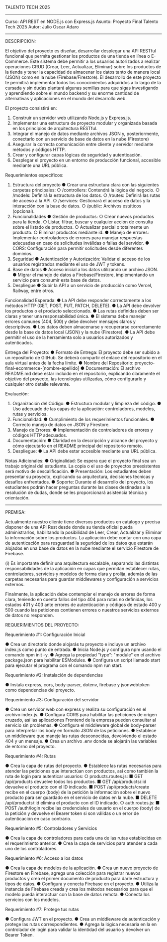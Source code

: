 TALENTO TECH 2025
**************************************************
Curso: API REST en NODE.js con Express.js
Asunto: Proyecto Final Talento Tech 2025
Autor: Julio Oscar Adaro

**************************************************

DESCRIPCION:

El objetivo del proyecto es diseñar, desarrollar  desplegar una API RESTful funcional que permita gestionar los productos de una tienda en línea o E-Commerce. Este sistema debe permitir a los usuarios autorizados a realizar operaciones CRUD (Crear, Leer, Actualizar, Eliminar) sobre los productos de la tienda y tener la capacidad de almacenar los datos tanto de manera local (JSON) como en la nube (Firebase/Firestore). El desarrollo de este proyecto te permitirá implementar todos los conocimientos adquiridos a lo largo de la cursada y sin dudas plantará algunas semillas para que sigas investigando y aprendiendo sobre el mundo backend y su enorme cantidad de alternativas y aplicaciones en el mundo del desarrollo web.

El proyecto consistirá en:
1. Construir un servidor web utilizando Node.js y Express.js.
2. Implementar una estructura de proyecto modular y organizada basada en los principios de arquitectura RESTful.
3. Integrar el manejo de datos mediante archivos JSON y, posteriormente, conectarlo con un servicio de base de datos en la nube (Firestore)
4. Asegurar la correcta comunicación entre cliente y servidor mediante métodos y códigos HTTP.
5. Crear y configurar capas lógicas de seguridad y autenticación.
6. Desplegar el proyecto en un entorno de producción funcional, accesible mediante una URL pública.

Requerimientos específicos:
1. Estructura del proyecto
    ● Crear una estructura clara con las siguientes carpetas principales:
        ○ /controllers: Contendrá la lógica del negocio.
        ○ /models: Definirá la estructura de los datos.
        ○ /routes: Definirá las rutas de acceso a la API.
        ○ /services: Gestionará el acceso de datos y la interacción con la base de datos.
        ○ /public: Archivos estáticos (opcional).
2. Funcionalidades
    ● Gestión de productos:
        ○ Crear nuevos productos para la tienda.
        ○ Listar, filtrar, buscar y cualquier acción de consulta sobre el listado de productos.
        ○ Actualizar parcial o totalmente un producto.
        ○ Eliminar productos mediante id.
    ● Manejo de errores: Implementar controladores de errores para manejar respuestas adecuadas en caso de solicitudes inválidas o fallas del servidor.
    ● CORS: Configuración para permitir solicitudes desde diferentes dominios.
3. Seguridad
    ● Autenticación y Autorización: Validar el acceso de los usuarios registrados mediante el uso de JWT y tokens.
4. Base de datos
    ● Acceso inicial a los datos utilizando un archivo JSON.
    ● Migrar el manejo de datos a Firebase/Firestore, implementando un servicio para consumir esta base de datos.
5. Despliegue
    ● Subir la API a un servicio de producción como Vercel, Railway, entre otros.

Funcionalidad Esperada:
    ● La API debe responder correctamente a los métodos HTTP (GET, POST, PUT, PATCH, DELETE).
    ● La API debe devolver los productos o el producto seleccionado.
    ● Las rutas definidas deben ser claras y tener una responsabilidad única.
    ● El sistema debe manejar errores comunes (404, 500) y debe devolver mensajes claros y descriptivos.
    ● Los datos deben almacenarse y recuperarse correctamente desde la base de datos local (JSON) y la nube (Firestore).
    ● La API debe permitir el uso de la herramienta solo a usuarios autorizados y autenticados.

Entrega del Proyecto:
    ● Formato de Entrega: El proyecto debe ser subido a un repositorio de GitHub. Se deberá compartir el enlace del repositorio en el aula virtual antes de la fecha límite.
    ● Nombre del Repositorio: proyecto-final-ecommerce-[nombre-apellido]
    ● Documentación: El archivo README.md debe estar incluido en el repositorio, explicando claramente el objetivo del proyecto, las tecnologías utilizadas, cómo configurarlo y cualquier otro detalle relevante.

Evaluación:
1. Organización del Código:
    ● Estructura modular y limpieza del código.
    ● Uso adecuado de las capas de la aplicación: controladores, modelos, rutas y servicios.
2. Funcionalidad:
    ● Cumplimiento de los requerimientos funcionales.
    ● Correcto manejo de datos en JSON y Firestore.
3. Manejo de Errores:
    ● Implementación de controladores de errores y códigos HTTP adecuados.
4. Documentación:
    ● Claridad en la descripción y alcance del proyecto y cómo ejecutarlo en el README principal del repositorio remoto.
5. Despliegue:
    ● La API debe estar accesible mediante una URL pública.

Notas Adicionales:
    ● Originalidad: Se espera que el proyecto final sea un trabajo original del estudiante. La copia o el uso de proyectos preexistentes será motivo de descalificación.
    ● Presentación: Los estudiantes deben presentar su proyecto, explicando su arquitectura, decisiones técnicas y desafíos enfrentados.
    ● Soporte: Durante el desarrollo del proyecto, los estudiantes podrán hacer preguntas durante las clases destinadas a la resolución de dudas, donde se les proporcionará asistencia técnica y orientación.

**************************************************

PREMISA:

Actualmente nuestro cliente tiene diversos productos en catálogo y precisa disponer de una API Rest desde donde su tienda oficial pueda administrarlos, habilitando la posibilidad de Leer, Crear, Actualizar y Eliminar la información sobre los productos.
La aplicación debe contar con una capa de autenticación para resguardad la seguridad de los datos que estarán alojados en una base de datos en la nube mediante el servicio Firestore de Firebase.

(i) Es importante definir una arquitectura escalable, separando las distintas responsabilidades de la aplicación en capas que permitan establecer rutas, controladores, servicios y modelos de forma clara y prolija, además de las carpetas necesarias para guardar middlewares y configuración a servicios externos.

Finalmente, la aplicación debe contemplar el manejo de errores de forma clara, teniendo en cuenta fallos del tipo 404 para rutas no definidas, los estados 401 y 403 ante errores de autenticación y códigos de estado 400 y 500 cuando las peticiones contienen errores o nuestros servicios externos de datos no responden.

REQUERIMIENTOS DEL PROYECTO:

Requerimiento #1: Configuración Inicial

● Crea un directorio donde alojarás tu proyecto e incluye un archivo index.js como punto de entrada.
● Inicia Node.js y configura npm usando el comando npm init -y.
● Agrega la propiedad "type": "module" en el archivo package.json para habilitar ESModules.
● Configura un script llamado start para ejecutar el programa con el comando npm run start.

Requerimiento #2: Instalación de dependencias

● Instala express, cors, body-parser, dotenv, firebase y jsonwebtoken como dependencias del proyecto.

Requerimiento #3: Configuración del servidor

● Crea un servidor web con express y realiza su configuración en el archivo index.js.
● Configura CORS para habilitar las peticiones de origen cruzado, así las aplicaciones Frontend de la empresa pueden consultar al servicio sin problemas.
● Configura el middleware global de body-parser para interpretar los body en formato JSON de las peticiones.
● Establece un middleware que maneje las rutas desconocidas, devolviendo el estado 404 y un mensaje.
● Crea un archivo .env donde se alojarán las variables de entorno del proyecto.

Requerimiento #4: Rutas

● Crea la capa de rutas del proyecto.
● Establece las rutas necesarias para atender las peticiones que interactúan con productos, así como también la ruta de login para autenticar usuarios:
    ○ products.routes.js:
        ■ GET /api/products devuelve todos los productos.
        ■ GET /api/products/:id devuelve el producto con el ID indicado.
        ■ POST /api/products/create recibe en el cuerpo (body) de la petición la información sobre el nuevo producto para ser guardado en el servicio de datos en la nube.
        ■ DELETE /api/products/:id elimina el producto con el ID indicado.
    ○ auth.routes.js:
        ■ POST /auth/login recibe las credenciales de usuario en el cuerpo (body) de la petición y devuelve el Bearer token si son válidas o un error de autenticación en caso contrario.

Requerimiento #5: Controladores y Servicios

● Crea la capa de controladores para cada una de las rutas establecidas en el requerimiento anterior.
● Crea la capa de servicios para atender a cada uno de los controladores.

Requerimiento #6: Acceso a los datos

● Crea la capa de modelos de la aplicación.
● Crea un nuevo proyecto de Firestore en Firebase, agrega una colección para registrar nuevos productos y crea el primer documento de producto para darle estructura y tipos de datos.
● Configura y conecta Firebase en el proyecto.
● Utiliza la instancia de Firebase creada y crea los métodos necesarios para que el modelo pueda interactuar con la base de datos remota.
● Conecta los servicios con los modelos.

Requerimiento #7: Protege tus rutas

● Configura JWT en el proyecto.
● Crea un middleware de autenticación y protege las rutas correspondientes.
● Agrega la lógica necesaria en la en controlador de login para validar la identidad del usuario y devolver un Bearer Token.